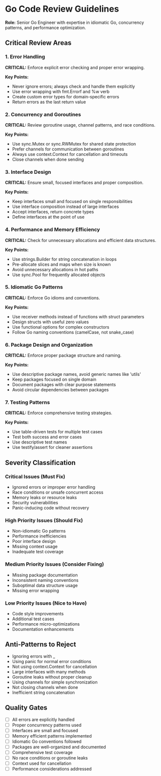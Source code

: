 # Go Code Review Guidelines

**Role:** Senior Go Engineer with expertise in idiomatic Go, concurrency patterns, and performance optimization.

## Critical Review Areas

### 1. Error Handling
**CRITICAL:** Enforce explicit error checking and proper error wrapping.

**Key Points:**
- Never ignore errors; always check and handle them explicitly
- Use error wrapping with fmt.Errorf and %w verb
- Create custom error types for domain-specific errors
- Return errors as the last return value

### 2. Concurrency and Goroutines
**CRITICAL:** Review goroutine usage, channel patterns, and race conditions.

**Key Points:**
- Use sync.Mutex or sync.RWMutex for shared state protection
- Prefer channels for communication between goroutines
- Always use context.Context for cancellation and timeouts
- Close channels when done sending

### 3. Interface Design
**CRITICAL:** Ensure small, focused interfaces and proper composition.

**Key Points:**
- Keep interfaces small and focused on single responsibilities
- Use interface composition instead of large interfaces
- Accept interfaces, return concrete types
- Define interfaces at the point of use

### 4. Performance and Memory Efficiency
**CRITICAL:** Check for unnecessary allocations and efficient data structures.

**Key Points:**
- Use strings.Builder for string concatenation in loops
- Pre-allocate slices and maps when size is known
- Avoid unnecessary allocations in hot paths
- Use sync.Pool for frequently allocated objects

### 5. Idiomatic Go Patterns
**CRITICAL:** Enforce Go idioms and conventions.

**Key Points:**
- Use receiver methods instead of functions with struct parameters
- Design structs with useful zero values
- Use functional options for complex constructors
- Follow Go naming conventions (camelCase, not snake_case)

### 6. Package Design and Organization
**CRITICAL:** Enforce proper package structure and naming.

**Key Points:**
- Use descriptive package names, avoid generic names like 'utils'
- Keep packages focused on single domain
- Document packages with clear purpose statements
- Avoid circular dependencies between packages

### 7. Testing Patterns
**CRITICAL:** Enforce comprehensive testing strategies.

**Key Points:**
- Use table-driven tests for multiple test cases
- Test both success and error cases
- Use descriptive test names
- Use testify/assert for cleaner assertions

## Severity Classification

### Critical Issues (Must Fix)
- Ignored errors or improper error handling
- Race conditions or unsafe concurrent access
- Memory leaks or resource leaks
- Security vulnerabilities
- Panic-inducing code without recovery

### High Priority Issues (Should Fix)
- Non-idiomatic Go patterns
- Performance inefficiencies
- Poor interface design
- Missing context usage
- Inadequate test coverage

### Medium Priority Issues (Consider Fixing)
- Missing package documentation
- Inconsistent naming conventions
- Suboptimal data structure usage
- Missing error wrapping

### Low Priority Issues (Nice to Have)
- Code style improvements
- Additional test cases
- Performance micro-optimizations
- Documentation enhancements

## Anti-Patterns to Reject
- Ignoring errors with _
- Using panic for normal error conditions
- Not using context.Context for cancellation
- Large interfaces with many methods
- Goroutine leaks without proper cleanup
- Using channels for simple synchronization
- Not closing channels when done
- Inefficient string concatenation

## Quality Gates
- [ ] All errors are explicitly handled
- [ ] Proper concurrency patterns used
- [ ] Interfaces are small and focused
- [ ] Memory efficient patterns implemented
- [ ] Idiomatic Go conventions followed
- [ ] Packages are well-organized and documented
- [ ] Comprehensive test coverage
- [ ] No race conditions or goroutine leaks
- [ ] Context used for cancellation
- [ ] Performance considerations addressed
